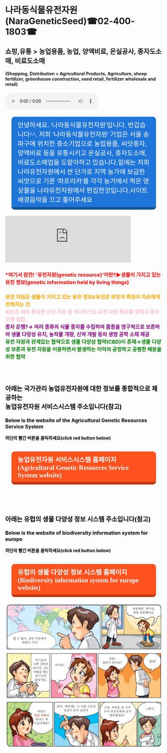 # 나라동식물유전자원(NaraGeneticSeed)☎02-400-1803☎
<h2>쇼핑,유통 > 농업용품, 농업, 양액비료, 온실공사, 종자도소매, 비료도소매</h2>
<h4>(Shopping, Distribution > Agricultural Products, Agriculture, sheep fertilizer, greenhouse construction, seed retail, fertilizer wholesale and retail)</h4>
<html>

<head>
 <style>
    .btn{
      text-decoration: none;
      font-size:1.3rem;
      color:white;
      padding:10px 20px 10px 20px;
      margin:20px;
      display:inline-block;
      border-radius: 10px;
      transition:all 0.1s;
      font-family: 'Sunflower';
    }
    .btn:active{
      transform: translateY(3px);
    }
    .btn.blue{
      background-color: #1f75d9;
      border-bottom:8px solid #165195;
    }
    .btn.blue:active{
      border-bottom:4px solid #165195;
    }
    .btn.red{
      background-color: #ff521e;
      border-bottom:8px solid #c1370e;
    }
    .btn.red:active{
      border-bottom:4px solid #c1370e;
    }
  </style>
</head>


<body>
<body background="유전자원사이트배경.png"> 
<audio src="배경음악.mp3" controls autoplay></audio>
<a class="btn blue" href="https://map.naver.com/local/siteview.nhn?code=1073764091&_ts=1562172539464" target="_blank">안녕하세요. '나라동식물유전자원'입니다. 반갑습니다^^. 저희 '나라동식물유전자원' 기업은 서울 송파구에 위치한 중소기업으로 농업용품, 씨앗종자, 양액비료 등을 유통시키고 온실공사, 종자도소매, 비료도소매업을 도맡아하고 있습니다.밑에는 저희 나라유전자원에서 싼 단가로 지역 농가에 보급한 씨앗으로 기른 '파프리카'를 각각 농가에서 찍은 영상물을 나라유전자원에서 편집한것입니다.사이트배경음악을 끄고 틀어주세요</a>

<iframe width=80% src="https://www.youtube.com/embed/WgQIPLgDT2M" frameborder="0" allow="accelerometer; autoplay; encrypted-media; gyroscope; picture-in-picture" allowfullscreen></iframe>

<h3><font color="red">*여기서 잠깐! '유전자원(genetic resource)'이란?▶생물이 가지고 있는 유전 정보(genetic information held by living things)<br>
<h4><font color="orange">유전 자원은 생물이 가지고 있는 유전 정보&유전은 부모의 특징이 자손에게 전해지는 것<br>
<font color="pink">씨앗은 매우 중요한 유전 자원 중 하나이므로 유전 자원 확보를 위해서 종자 은행 설립<br>
<font color="purple">종자 은행?→ 여러 종류의 식물 종자를 수집하여 품종을 영구적으로 보존하여 생물 다양성 유지, 농작물 개량, 신약 개발 등의 생명 공학 소재 제공<br>
<font color="green">유전 자원과 관계있는 협약으로 생물 다양성 협약(CBD)이 존재→생물 다양성 보존과 유전 자원을 이용하면서 발생하는 이익의 공정하고 공평한 배분을 위한 협약<br>


<br><br>
<font color="black">
<p style="font-size:20px;"><b>아래는 국가관리 농업유전자원에 대한 정보를 종합적으로 제공하는 <br>농업유전자원 서비스시스템 주소입니다(참고)</b>
<p style="font-size:16px;"><b>Below is the website of the Agricultural Genetic Resources Service System</b>
<p style="font-size:14px;">하단의 빨간 버튼을 클릭하세요(click red button below)</p>
  <a class="btn red" href="http://genebank.rda.go.kr/" target="_blank">농업유전자원 서비스시스템 홈페이지<br>(Agricultural Genetic Resources Service System website)</a>

<br><br>
<font color="black">
<p style="font-size:20px;"><b>아래는 유럽의 생물 다양성 정보 시스템 주소입니다(참고)</b>
<p style="font-size:16px;"><b>Below is the website of biodiversity information system for europe</b>
<p style="font-size:14px;">하단의 빨간 버튼을 클릭하세요(click red button below)</p>
  <a class="btn red" href="https://biodiversity.europa.eu/topics/genetic-resources" target="_blank">유럽의 생물 다양성 정보 시스템 홈페이지<br>(Biodiversity information system for europe website)</a>

<img src="유전자원설명자료.jpg">
